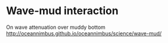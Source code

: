 # Wave-mud interaction
On wave attenuation over muddy bottom
http://oceannimbus.github.io/oceannimbus/science/wave-mud/
